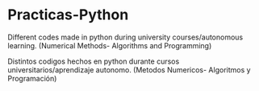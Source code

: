 # Practicas-Python


Different codes made in python during university courses/autonomous learning. (Numerical Methods- Algorithms and Programming)


Distintos codigos hechos en python durante cursos universitarios/aprendizaje autonomo. (Metodos Numericos- Algoritmos y Programación)
